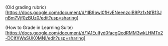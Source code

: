 (Old grading rubric)[https://docs.google.com/document/d/1IB9bwl0fHvENeenzoIB9Pz1xNfB13JnBm7Vjf0zBUz0/edit?usp=sharing]

(How to Grade in Learning Suite)[https://docs.google.com/document/d/1A1EuIfyd0facgQcdRMM3wkLHMTo2-DCIfXWaSUK0MNI/edit?usp=sharing]
